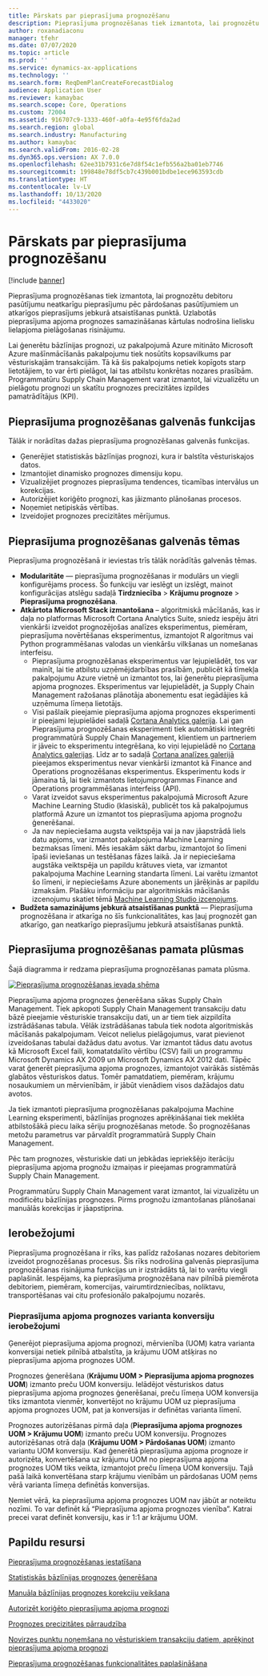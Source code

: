 ```yaml
---
title: Pārskats par pieprasījuma prognozēšanu
description: Pieprasījuma prognozēšanas tiek izmantota, lai prognozētu debitoru pasūtījumu neatkarīgu pieprasījumu pēc pārdošanas pasūtījumiem un atkarīgos pieprasījums jebkurā atsaistīšanas punktā. Uzlabotās pieprasījuma apjoma prognozes samazināšanas kārtulas nodrošina lielisku lielapjoma pielāgošanas risinājumu.
author: roxanadiaconu
manager: tfehr
ms.date: 07/07/2020
ms.topic: article
ms.prod: ''
ms.service: dynamics-ax-applications
ms.technology: ''
ms.search.form: ReqDemPlanCreateForecastDialog
audience: Application User
ms.reviewer: kamaybac
ms.search.scope: Core, Operations
ms.custom: 72004
ms.assetid: 916707c9-1333-460f-a0fa-4e95f6fda2ad
ms.search.region: global
ms.search.industry: Manufacturing
ms.author: kamaybac
ms.search.validFrom: 2016-02-28
ms.dyn365.ops.version: AX 7.0.0
ms.openlocfilehash: 62ee31b7931c6e7d8f54c1efb556a2ba01eb7746
ms.sourcegitcommit: 199848e78df5cb7c439b001bdbe1ece963593cdb
ms.translationtype: HT
ms.contentlocale: lv-LV
ms.lasthandoff: 10/13/2020
ms.locfileid: "4433020"
---
```

# <a name="demand-forecasting-overview"></a>Pārskats par pieprasījuma prognozēšanu

[!include [banner](../includes/banner.md)]

Pieprasījuma prognozēšanas tiek izmantota, lai prognozētu debitoru pasūtījumu neatkarīgu pieprasījumu pēc pārdošanas pasūtījumiem un atkarīgos pieprasījums jebkurā atsaistīšanas punktā. Uzlabotās pieprasījuma apjoma prognozes samazināšanas kārtulas nodrošina lielisku lielapjoma pielāgošanas risinājumu.

Lai ģenerētu bāzlīnijas prognozi, uz pakalpojumā Azure mitināto Microsoft Azure mašīnmācīšanās pakalpojumu tiek nosūtīts kopsavilkums par vēsturiskajām transakcijām. Tā kā šis pakalpojums netiek kopīgots starp lietotājiem, to var ērti pielāgot, lai tas atbilstu konkrētas nozares prasībām. Programmatūru Supply Chain Management varat izmantot, lai vizualizētu un pielāgotu prognozi un skatītu prognozes precizitātes izpildes pamatrādītājus (KPI).

## <a name="key-features-of-demand-forecasting"></a>Pieprasījuma prognozēšanas galvenās funkcijas
Tālāk ir norādītas dažas pieprasījuma prognozēšanas galvenās funkcijas.

-   Ģenerējiet statistiskās bāzlīnijas prognozi, kura ir balstīta vēsturiskajos datos.
-   Izmantojiet dinamisko prognozes dimensiju kopu.
-   Vizualizējiet prognozes pieprasījuma tendences, ticamības intervālus un korekcijas.
-   Autorizējiet koriģēto prognozi, kas jāizmanto plānošanas procesos.
-   Noņemiet netipiskās vērtības.
-   Izveidojiet prognozes precizitātes mērījumus.

## <a name="major-themes-in-demand-forecasting"></a>Pieprasījuma prognozēšanas galvenās tēmas
Pieprasījuma prognozēšanā ir ieviestas trīs tālāk norādītās galvenās tēmas.

-   **Modularitāte** — pieprasījuma prognozēšanas ir modulārs un viegli konfigurējams process. Šo funkciju var ieslēgt un izslēgt, mainot konfigurācijas atslēgu sadaļā **Tirdzniecība** &gt; **Krājumu prognoze** &gt; **Pieprasījuma prognozēšana**.
-   **Atkārtota Microsoft Stack izmantošana** – algoritmiskā mācīšanās, kas ir daļa no platformas Microsoft Cortana Analytics Suite, sniedz iespēju ātri vienkārši izveidot prognozējošas analīzes eksperimentus, piemēram, pieprasījuma novērtēšanas eksperimentus, izmantojot R algoritmus vai Python programmēšanas valodas un vienkāršu vilkšanas un nomešanas interfeisu.
    -   Pieprasījuma prognozēšanas eksperimentus var lejupielādēt, tos var mainīt, lai tie atbilstu uzņēmējdarbības prasībām, publicēt kā tīmekļa pakalpojumu Azure vietnē un izmantot tos, lai ģenerētu pieprasījuma apjoma prognozes. Eksperimentus var lejupielādēt, ja Supply Chain Management ražošanas plānotāja abonementu esat iegādājies kā uzņēmuma līmeņa lietotājs.
    -   Visi pašlaik pieejamie pieprasījuma apjoma prognozes eksperimenti ir pieejami lejupielādei sadaļā [Cortana Analytics galerija](https://gallery.cortanaanalytics.com/). Lai gan Pieprasījuma prognozēšanas eksperimenti tiek automātiski integrēti programmatūrā Supply Chain Management, klientiem un partneriem ir jāveic to eksperimentu integrēšana, ko viņi lejupielādē no [Cortana Analytics galerijas](https://gallery.cortanaanalytics.com/). Līdz ar to sadaļā [Cortana analīzes galerijā](https://gallery.cortanaanalytics.com/) pieejamos eksperimentus nevar vienkārši izmantot kā Finance and Operations prognozēšanas eksperimentus. Eksperimentu kods ir jāmaina tā, lai tiek izmantots lietojumprogrammas Finance and Operations programmēšanas interfeiss (API).
    -   Varat izveidot savus eksperimentus pakalpojumā Microsoft Azure Machine Learning Studio (klasiskā), publicēt tos kā pakalpojumus platformā Azure un izmantot tos pieprasījuma apjoma prognožu ģenerēšanai.
    -   Ja nav nepieciešama augsta veiktspēja vai ja nav jāapstrādā liels datu apjoms, var izmantot pakalpojuma Machine Learning bezmaksas līmeni. Mēs iesakām sākt darbu, izmantojot šo līmeni īpaši ieviešanas un testēšanas fāzes laikā. Ja ir nepieciešama augstāka veiktspēja un papildu krātuves vieta, var izmantot pakalpojuma Machine Learning standarta līmeni. Lai varētu izmantot šo līmeni, ir nepieciešams Azure abonements un jārēķinās ar papildu izmaksām. Plašāku informāciju par algoritmiskās mācīšanās izcenojumu skatiet tēmā [Machine Learning Studio izcenojums](https://aka.ms/machine-learning-price-info).
-   **Budžeta samazinājums jebkurā atsaistīšanas punktā** — Pieprasījuma prognozēšana ir atkarīga no šīs funkcionalitātes, kas ļauj prognozēt gan atkarīgo, gan neatkarīgo pieprasījumu jebkurā atsaistīšanas punktā.

## <a name="basic-flow-in-demand-forecasting"></a>Pieprasījuma prognozēšanas pamata plūsmas
Šajā diagramma ir redzama pieprasījuma prognozēšanas pamata plūsma. 

[![Pieprasījuma prognozēšanas ievada shēma](./media/demand-forecasting-introduction.png)](./media/demand-forecasting-introduction.png)

Pieprasījuma apjoma prognozes ģenerēšana sākas Supply Chain Management. Tiek apkopoti Supply Chain Management transakciju datu bāzē pieejamie vēsturiskie transakciju dati, un ar tiem tiek aizpildīta izstrādāšanas tabula. Vēlāk izstrādāšanas tabula tiek nodota algoritmiskās mācīšanās pakalpojumam. Veicot nelielus pielāgojumus, varat pievienot izveidošanas tabulai dažādus datu avotus. Var izmantot tādus datu avotus kā Microsoft Excel faili, komatatdalīto vērtību (CSV) faili un programmu Microsoft Dynamics AX 2009 un Microsoft Dynamics AX 2012 dati. Tāpēc varat ģenerēt pieprasījuma apjoma prognozes, izmantojot vairākās sistēmās glabātos vēsturiskos datus. Tomēr pamatdatiem, piemēram, krājumu nosaukumiem un mērvienībām, ir jābūt vienādiem visos dažādajos datu avotos.

Ja tiek izmantoti pieprasījuma prognozēšanas pakalpojuma Machine Learning eksperimenti, bāzlīnijas prognozes aprēķināšanai tiek meklēta atbilstošākā piecu laika sēriju prognozēšanas metode. Šo prognozēšanas metožu parametrus var pārvaldīt programmatūrā Supply Chain Management. 

Pēc tam prognozes, vēsturiskie dati un jebkādas iepriekšējo iterāciju pieprasījuma apjoma prognožu izmaiņas ir pieejamas programmatūrā Supply Chain Management. 

Programmatūru Supply Chain Management varat izmantot, lai vizualizētu un modificētu bāzlīnijas prognozes. Pirms prognožu izmantošanas plānošanai manuālās korekcijas ir jāapstiprina.

## <a name="limitations"></a>Ierobežojumi
Pieprasījuma prognozēšana ir rīks, kas palīdz ražošanas nozares debitoriem izveidot prognozēšanas procesus. Šis rīks nodrošina galvenās pieprasījuma prognozēšanas risinājuma funkcijas un ir izstrādāts tā, lai to varētu viegli paplašināt. Iespējams, ka pieprasījuma prognozēšana nav pilnībā piemērota debitoriem, piemēram, komercijas, vairumtirdzniecības, noliktavu, transportēšanas vai citu profesionālo pakalpojumu nozarēs.

### <a name="demand-forecast-variant-conversion-limitation"></a>Pieprasījuma apjoma prognozes varianta konversiju ierobežojumi

Ģenerējot pieprasījuma apjoma prognozi, mērvienība (UOM) katra varianta konversijai netiek pilnībā atbalstīta, ja krājumu UOM atšķiras no pieprasījuma apjoma prognozes UOM.

Prognozes ģenerēšana (**Krājumu UOM > Pieprasījuma apjoma prognozes UOM**) izmanto preču UOM konversiju. Ielādējot vēsturiskos datus pieprasījuma apjoma prognozes ģenerēšanai, preču līmeņa UOM konversija tiks izmantota vienmēr, konvertējot no krājumu UOM uz pieprasījuma apjoma prognozes UOM, pat ja konversijas ir definētas varianta līmenī.

Prognozes autorizēšanas pirmā daļa (**Pieprasījuma apjoma prognozes UOM > Krājumu UOM**) izmanto preču UOM konversiju. Prognozes autorizēšanas otrā daļa (**Krājumu UOM > Pārdošanas UOM**) izmanto variantu UOM konversiju. Kad ģenerētā pieprasījuma apjoma prognoze ir autorizēta, konvertēšana uz krājumu UOM no pieprasījuma apjoma prognozes UOM tiks veikta, izmantojot preču līmeņa UOM konversiju. Tajā pašā laikā konvertēšana starp krājumu vienībām un pārdošanas UOM ņems vērā varianta līmeņa definētās konversijas.

Ņemiet vērā, ka pieprasījuma apjoma prognozes UOM nav jābūt ar noteiktu nozīmi. To var definēt kā “Pieprasījuma apjoma prognozes vienība”. Katrai precei varat definēt konversiju, kas ir 1:1 ar krājumu UOM.

<a name="additional-resources"></a>Papildu resursi
--------

[Pieprasījuma prognozēšanas iestatīšana](demand-forecasting-setup.md)

[Statistiskās bāzlīnijas prognozes ģenerēšana](generate-statistical-baseline-forecast.md)

[Manuāla bāzlīnijas prognozes korekciju veikšana](manual-adjustments-baseline-forecast.md)

[Autorizēt koriģēto pieprasījuma apjoma prognozi](authorize-adjusted-forecast.md)

[Prognozes precizitātes pārraudzība](monitor-forecast-accuracy.md)

[Novirzes punktu noņemšana no vēsturiskiem transakciju datiem, aprēķinot pieprasījuma apjoma prognozi](remove-historical-outliers-calculating-demand-forecast.md)

[Pieprasījuma prognozēšanas funkcionalitātes paplašināšana](https://www.youtube.com/watch?v=4OIKIXLiNjI&feature=youtu.be)



